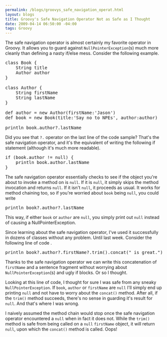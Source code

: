 ```yaml
--- 
permalink: /blogs/groovys_safe_navigation_operat.html
layout: blogs
title: Groovy's Safe Navigation Operator Not as Safe as I Thought
date: 2009-04-14 06:50:00 -04:00
tags: Groovy
---
```

The safe navigation operator is almost certainly my favorite operator in Groovy. It allows you to guard against `NullPointerException`(s) much more cleanly than defining a nasty if/else mess. Consider the following example.

<pre name="code" class="prettyprint lang-groovy">
class Book {
	String title
	Author author
}

class Author {
	String firstName
	String lastName
}

def author = new Author(firstName:'Jason')
def book = new Book(title:'Say no to NPEs', author:author)

println book.author?.lastName
</pre>

Did you see that `?.` operator on the last line of the code sample? That's the safe navigation operator, and it's the equivalent of writing the following if statement (although it's much more readable).

<pre name="code" class="prettyprint lang-groovy">
if (book.author != null) {
	println book.author.lastName
}
</pre>

The safe navigation operator essentially checks to see if the object you're about to invoke a method on is `null`. If it is `null`, it simply skips the method invocation and returns `null`. If it isn't `null`, it proceeds as usual. It works for method chaining too, so if you're worried about `book` being `null`, you could write

<pre name="code" class="prettyprint lang-groovy">
println book?.author?.lastName
</pre>

This way, if either `book` or `author` are `null`, you simply print out `null` instead of causing a NullPointerException.

Since learning about the safe navigation operator, I've used it successfully in dozens of classes without any problem. Until last week. Consider the following line of code .

<pre name="code" class="prettyprint lang-groovy">
println book?.author?.firstName?.trim().concat(" is great.")
</pre>

Thanks to the safe navigation operator we can write this concatenation of `firstName` and a sentence fragment without worrying about `NullPointerException`(s) and ugly if blocks. Or so I thought.

Looking at this line of code, I thought for sure I was safe from any sneaky `NullPointerException`. If `book`, `author` or `firstName` are `null` I'll simply end up printing `null` and not have to worry about the `concat()` method. After all, if the `trim()` method succeeds, there's no sense in guarding it's result for `null`. And that's where I was wrong.

I naively assumed the method chain would stop once the safe navigation operator encountered a `null` when in fact it does not. While the `trim()` method is safe from being called on a `null` `firstName` object, it will return `null`, upon which the `concat()` method is called. Oops! 
